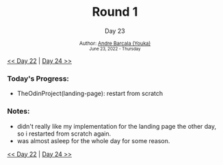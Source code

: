<div align="center">
  <h1>Round 1</h1>
  <p>Day 23</p>

  <sub>
    Author: <a href="https://github.com/yrnmsk" target="_blank">Andre Barcala (Youka)</a>
    <br>
    <small>June 23, 2022 - Thursday</small>
  </sub>
</div>

[<< Day 22](day022.md) | [Day 24 >>](day024.md)

### Today's Progress:

- TheOdinProject(landing-page): restart from scratch

### Notes:

- didn't really like my implementation for the landing page the other day, so i restarted from scratch again.
- was almost asleep for the whole day for some reason.

[<< Day 22](day022.md) | [Day 24 >>](day024.md)
